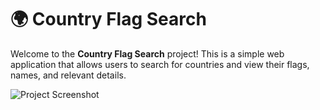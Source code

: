 # 🌍 Country Flag Search

Welcome to the **Country Flag Search** project! This is a simple web application that allows users to search for countries and view their flags, names, and relevant details.

![Project Screenshot](https://via.placeholder.com/1200x600) 
